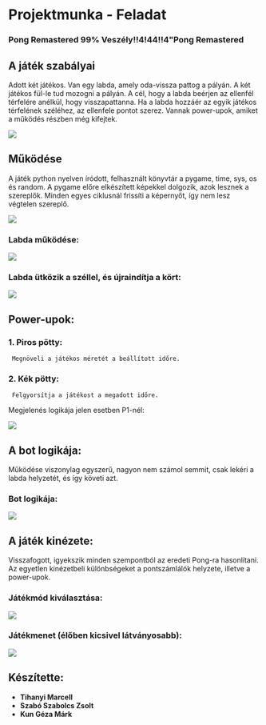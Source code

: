 # Projektmunka - Feladat
### Pong Remastered 99% Veszély!!4!44!!4"Pong Remastered
## A játék szabályai
Adott két játékos.
Van egy labda, amely oda-vissza pattog a pályán.
A két játékos fül-le tud mozogni a pályán.
A cél, hogy a labda beérjen az ellenfél térfelére anélkül, hogy visszapattanna.
Ha a labda hozzáér az egyik játékos térfelének széléhez, az ellenfele pontot szerez.
Vannak power-upok, amiket a működés részben még kifejtek.

![](https://raw.githubusercontent.com/TMarccci/PongRemastered_Proj/master/screenshots/1.png)
  

## Működése
A játék python nyelven íródott, felhasznált könyvtár a pygame, time, sys, os és random.
A pygame előre elkészített képekkel dolgozik, azok lesznek a szereplők.
Minden egyes ciklusnál frissíti a képernyőt, így nem lesz végtelen szereplő.

![](https://raw.githubusercontent.com/TMarccci/PongRemastered_Proj/master/screenshots/2.png)

### Labda működése:

![](https://raw.githubusercontent.com/TMarccci/PongRemastered_Proj/master/screenshots/3.png)

### Labda ütközik a széllel, és újraindítja a kört:

![](https://raw.githubusercontent.com/TMarccci/PongRemastered_Proj/master/screenshots/4.png)

## Power-upok:

###  1. Piros pötty:
     Megnöveli a játékos méretét a beállított időre.

###  2. Kék pötty:
	 Felgyorsítja a játékost a megadott időre.

Megjelenés logikája jelen esetben P1-nél:

![](https://raw.githubusercontent.com/TMarccci/PongRemastered_Proj/master/screenshots/5.png)

## A bot logikája:
Működése viszonylag egyszerű, nagyon nem számol semmit, csak lekéri a labda helyzetét, és így követi azt.

### Bot logikája:
![](https://raw.githubusercontent.com/TMarccci/PongRemastered_Proj/master/screenshots/6.png)

  

## A játék kinézete:
Visszafogott, igyekszik minden szempontból az eredeti Pong-ra hasonlítani. Az egyetlen kinézetbeli különbségeket a pontszámlálók helyzete, illetve a power-upok.

### Játékmód kiválasztása:

![](https://raw.githubusercontent.com/TMarccci/PongRemastered_Proj/master/screenshots/7.png)

### Játékmenet (élőben kicsivel látványosabb):

![](https://raw.githubusercontent.com/TMarccci/PongRemastered_Proj/master/screenshots/8.png)

  

## Készítette:
 - **Tihanyi Marcell** 
 - **Szabó Szabolcs Zsolt** 
 - **Kun Géza Márk**
